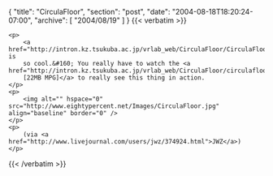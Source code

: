 {
  "title": "CirculaFloor",
  "section": "post",
  "date": "2004-08-18T18:20:24-07:00",
  "archive": [
    "2004/08/19"
  ]
}
{{< verbatim >}}

    <p>
        <a href="http://intron.kz.tsukuba.ac.jp/vrlab_web/CirculaFloor/CirculaFloor_e.htm">This</a> is
        so cool.&#160; You really have to watch the <a href="http://intron.kz.tsukuba.ac.jp/vrlab_web/CirculaFloor/circulafloor.mpg">video
        [22MB MPG]</a> to really see this thing in action.
    </p>
    <p>
        <img alt="" hspace="0" src="http://www.eightypercent.net/Images/CirculaFloor.jpg" align="baseline" border="0" />
    </p>
    <p>
        (via <a href="http://www.livejournal.com/users/jwz/374924.html">JWZ</a>)
    </p>

{{< /verbatim >}}
